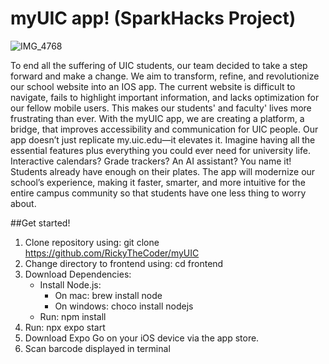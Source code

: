 # myUIC app! (SparkHacks Project)

![IMG_4768](https://github.com/user-attachments/assets/09d73044-6b4c-4963-a4ea-0023cef6083d)


  To end all the suffering of UIC students, our team decided to take a step forward and make a change. We aim to transform, refine, and revolutionize our school website into an IOS app. The current website is difficult to navigate, fails to highlight important information, and lacks optimization for our fellow mobile users. This makes our students' and faculty' lives more frustrating than ever. With the myUIC app, we are creating a platform, a bridge, that improves accessibility and communication for UIC people. Our app doesn’t just replicate my.uic.edu—it elevates it. Imagine having all the essential features plus everything you could ever need for university life. Interactive calendars? Grade trackers? An AI assistant? You name it! Students already have enough on their plates. The app will modernize our school’s experience, making it faster, smarter, and more intuitive for the entire campus community so that students have one less thing to worry about.

##Get started!
1. Clone repository using: git clone https://github.com/RickyTheCoder/myUIC
2. Change directory to frontend using: cd frontend
3. Download Dependencies:
    - Install Node.js:
      - On mac: brew install node
      - On windows: choco install nodejs
    - Run: npm install
4. Run: npx expo start
5. Download Expo Go on your iOS device via the app store.
6. Scan barcode displayed in terminal
